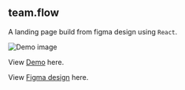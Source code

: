 ## team.flow

A landing page build from figma design using `React`.

![Demo image](image.png)

View [Demo](teamflow-kylix.vercel.app) here.

View [Figma design](<https://www.figma.com/file/yCddJzHNKYLongXRRhi8II/Travel-Website-Landing-Page-(Community)?type=design&node-id=0-1&mode=design&t=a74uZmhQVD56BhSD-0>) here.
